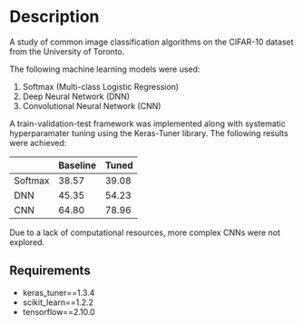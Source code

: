 # Description

A study of common image classification algorithms on the CIFAR-10 dataset from the University of Toronto.

The following machine learning models were used:

1. Softmax (Multi-class Logistic Regression)
2. Deep Neural Network (DNN)
3. Convolutional Neural Network (CNN)

A train-validation-test framework was implemented along with systematic hyperparamater tuning using the Keras-Tuner library. The following results were
achieved:

|         | Baseline | Tuned |
| ------- | -------- | ----- |
| Softmax | 38.57    | 39.08 |
| DNN     | 45.35    | 54.23 |
| CNN     | 64.80    | 78.96 |

Due to a lack of computational resources, more complex CNNs were not explored.

## Requirements

- keras_tuner==1.3.4
- scikit_learn==1.2.2
- tensorflow==2.10.0
